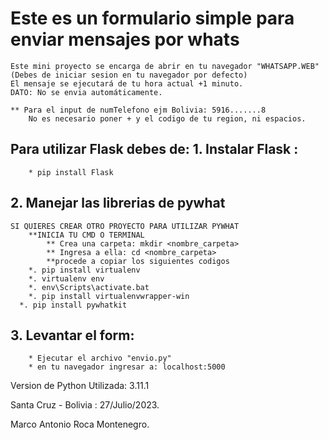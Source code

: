 # Este es un formulario simple para enviar mensajes por whats
    Este mini proyecto se encarga de abrir en tu navegador "WHATSAPP.WEB" (Debes de iniciar sesion en tu navegador por defecto)
    El mensaje se ejecutará de tu hora actual +1 minuto.
    DATO: No se envia automáticamente.

    ** Para el input de numTelefono ejm Bolivia: 5916.......8
        No es necesario poner + y el codigo de tu region, ni espacios.
## Para utilizar Flask debes de:  1. Instalar Flask : 
        * pip install Flask

       
  ##  2. Manejar las librerias de pywhat
   	SI QUIERES CREAR OTRO PROYECTO PARA UTILIZAR PYWHAT
        **INICIA TU CMD O TERMINAL
            ** Crea una carpeta: mkdir <nombre_carpeta>
            ** Ingresa a ella: cd <nombre_carpeta>
            **procede a copiar los siguientes codigos
        *. pip install virtualenv
        *. virtualenv env
        *. env\Scripts\activate.bat
        *. pip install virtualenvwrapper-win
	  *. pip install pywhatkit

   ## 3. Levantar el form:
        * Ejecutar el archivo "envio.py"
        * en tu navegador ingresar a: localhost:5000
Version de Python Utilizada: 3.11.1

Santa Cruz - Bolivia : 27/Julio/2023.

Marco Antonio Roca Montenegro.
